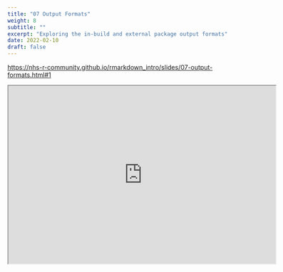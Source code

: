 ```yaml
---
title: "07 Output Formats"
weight: 8
subtitle: ""
excerpt: "Exploring the in-build and external package output formats"
date: 2022-02-10
draft: false
---
```


https://nhs-r-community.github.io/rmarkdown_intro/slides/07-output-formats.html#1

<iframe src="https://nhs-r-community.github.io/rmarkdown_intro/slides/07-output-formats.html#1" width="600" height="400" loading="lazy" allowfullscreen></iframe> <script>fitvids('.shareagain', {players: 'iframe'});</script>

